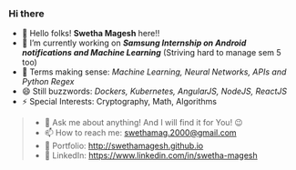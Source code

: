 ### Hi there 

<!--
**SwethaMagesh/SwethaMagesh** is a ✨ _special_ ✨ repository because its `README.md` (this file) appears on your GitHub profile.

Here are some ideas to get you started:


😄 Pronouns: ...
- 👯 I’m looking to collaborate on ...
-->
<!--
- (Kind of relearning what ought to have been mastered) 
- 🤔 I’m looking forward to 
-->
- 👋 Hello folks! **Swetha Magesh** here!! 
- 🔭 I’m currently working on ***Samsung Internship on Android notifications and Machine Learning*** (Striving hard to manage sem 5 too)
- 🌱 Terms making sense: *Machine Learning, Neural Networks, APIs and Python Regex*
- 😄 Still buzzwords: *Dockers, Kubernetes, AngularJS, NodeJS, ReactJS*
- ⚡ Special Interests: Cryptography, Math, Algorithms
>- 💬 Ask me about anything! And I will find it for You! 😉
>- 📫 How to reach me: swethamag.2000@gmail.com
>- 🔗 Portfolio: http://swethamagesh.github.io 
>- 👩 LinkedIn: https://www.linkedin.com/in/swetha-magesh

